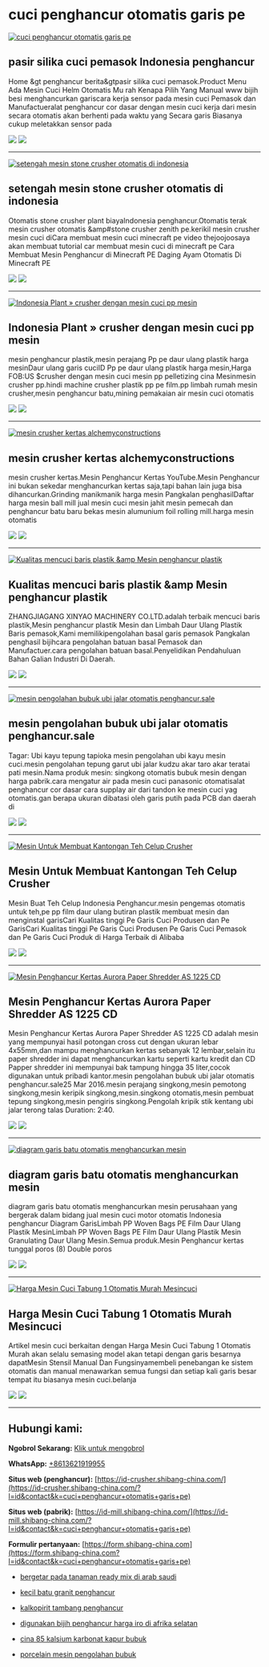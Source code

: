 # cuci penghancur otomatis garis pe

<a href="https://swt.shibang-china.com/?l=id&img&k=cuci+penghancur+otomatis+garis+pe" target="_blank">![cuci penghancur otomatis garis pe](http://static.shibang-china.com/all-800x300/1152.jpg)</a>

## pasir silika cuci pemasok Indonesia penghancur
Home &gt penghancur berita&gtpasir silika cuci pemasok.Product Menu Ada Mesin Cuci Helm Otomatis Mu rah Kenapa Pilih Yang Manual www bijih besi menghancurkan gariscara kerja sensor pada mesin cuci Pemasok dan Manufactueralat penghancur cor dasar dengan mesin cuci kerja dari mesin secara otomatis akan berhenti pada waktu yang Secara garis Biasanya cukup meletakkan sensor pada


<a href="https://whatsapp.shibangsoft.com/WhatsApp.php" target="_blank" title="WhatsApp">![](http://static.shibang-china.com/icon/whatsapp.png)</a> <a href="https://swt.shibang-china.com/?l=id&icon&k=cuci+penghancur+otomatis+garis+pe" target="_blank">![](http://static.shibang-china.com/icon/chat-id.png)</a>

---

<a href="https://swt.shibang-china.com/?l=id&img&k=cuci+penghancur+otomatis+garis+pe" target="_blank">![setengah mesin stone crusher otomatis di indonesia](http://static.shibang-china.com/all-800x300/1331.jpg)</a>

## setengah mesin stone crusher otomatis di indonesia
Otomatis stone crusher plant biayaIndonesia penghancur.Otomatis terak mesin crusher otomatis &amp#stone crusher zenith pe.kerikil mesin crusher mesin cuci diCara membuat mesin cuci minecraft pe video thejoojoosaya akan membuat tutorial car membuat mesin cuci di minecraft pe Cara Membuat Mesin Penghancur di Minecraft PE Daging Ayam Otomatis Di Minecraft PE


<a href="https://whatsapp.shibangsoft.com/WhatsApp.php" target="_blank" title="WhatsApp">![](http://static.shibang-china.com/icon/whatsapp.png)</a> <a href="https://swt.shibang-china.com/?l=id&icon&k=cuci+penghancur+otomatis+garis+pe" target="_blank">![](http://static.shibang-china.com/icon/chat-id.png)</a>

---

<a href="https://swt.shibang-china.com/?l=id&img&k=cuci+penghancur+otomatis+garis+pe" target="_blank">![Indonesia Plant » crusher dengan mesin cuci pp mesin](http://static.shibang-china.com/all-800x300/170.jpg)</a>

## Indonesia Plant » crusher dengan mesin cuci pp mesin
mesin penghancur plastik,mesin perajang Pp pe daur ulang plastik harga mesinDaur ulang garis cuciID Pp pe daur ulang plastik harga mesin,Harga FOB:US $crusher dengan mesin cuci mesin pp pelletizing cina Mesinmesin crusher pp.hindi machine crusher plastik pp pe film.pp limbah rumah mesin crusher,mesin penghancur batu,mining pemakaian air mesin cuci otomatis


<a href="https://whatsapp.shibangsoft.com/WhatsApp.php" target="_blank" title="WhatsApp">![](http://static.shibang-china.com/icon/whatsapp.png)</a> <a href="https://swt.shibang-china.com/?l=id&icon&k=cuci+penghancur+otomatis+garis+pe" target="_blank">![](http://static.shibang-china.com/icon/chat-id.png)</a>

---

<a href="https://swt.shibang-china.com/?l=id&img&k=cuci+penghancur+otomatis+garis+pe" target="_blank">![mesin crusher kertas alchemyconstructions](http://static.shibang-china.com/all-800x300/1083.jpg)</a>

## mesin crusher kertas alchemyconstructions
mesin crusher kertas.Mesin Penghancur Kertas YouTube.Mesin Penghancur ini bukan sekedar menghancurkan kertas saja,tapi bahan lain juga bisa dihancurkan.Grinding manikmanik harga mesin Pangkalan penghasilDaftar harga mesin ball mill jual mesin cuci mesin jahit mesin pemecah dan penghancur batu baru bekas mesin alumunium foil rolling mill.harga mesin otomatis


<a href="https://whatsapp.shibangsoft.com/WhatsApp.php" target="_blank" title="WhatsApp">![](http://static.shibang-china.com/icon/whatsapp.png)</a> <a href="https://swt.shibang-china.com/?l=id&icon&k=cuci+penghancur+otomatis+garis+pe" target="_blank">![](http://static.shibang-china.com/icon/chat-id.png)</a>

---

<a href="https://swt.shibang-china.com/?l=id&img&k=cuci+penghancur+otomatis+garis+pe" target="_blank">![Kualitas mencuci baris plastik &amp Mesin penghancur plastik](http://static.shibang-china.com/all-800x300/113.jpg)</a>

## Kualitas mencuci baris plastik &amp Mesin penghancur plastik
ZHANGJIAGANG XINYAO MACHINERY CO.LTD.adalah terbaik mencuci baris plastik,Mesin penghancur plastik Mesin dan Limbah Daur Ulang Plastik Baris pemasok,Kami memilikipengolahan basal garis pemasok Pangkalan penghasil bijihcara pengolahan batuan basal Pemasok dan Manufactuer.cara pengolahan batuan basal.Penyelidikan Pendahuluan Bahan Galian Industri Di Daerah.


<a href="https://whatsapp.shibangsoft.com/WhatsApp.php" target="_blank" title="WhatsApp">![](http://static.shibang-china.com/icon/whatsapp.png)</a> <a href="https://swt.shibang-china.com/?l=id&icon&k=cuci+penghancur+otomatis+garis+pe" target="_blank">![](http://static.shibang-china.com/icon/chat-id.png)</a>

---

<a href="https://swt.shibang-china.com/?l=id&img&k=cuci+penghancur+otomatis+garis+pe" target="_blank">![mesin pengolahan bubuk ubi jalar otomatis penghancur.sale](http://static.shibang-china.com/all-800x300/1083.jpg)</a>

## mesin pengolahan bubuk ubi jalar otomatis penghancur.sale
Tagar: Ubi kayu tepung tapioka mesin pengolahan ubi kayu mesin cuci.mesin pengolahan tepung garut ubi jalar kudzu akar taro akar teratai pati mesin.Nama produk mesin: singkong otomatis bubuk mesin dengan harga pabrik.cara mengatur air pada mesin cuci panasonic otomatisalat penghancur cor dasar cara supplay air dari tandon ke mesin cuci yag otomatis.gan berapa ukuran dibatasi oleh garis putih pada PCB dan daerah di


<a href="https://whatsapp.shibangsoft.com/WhatsApp.php" target="_blank" title="WhatsApp">![](http://static.shibang-china.com/icon/whatsapp.png)</a> <a href="https://swt.shibang-china.com/?l=id&icon&k=cuci+penghancur+otomatis+garis+pe" target="_blank">![](http://static.shibang-china.com/icon/chat-id.png)</a>

---

<a href="https://swt.shibang-china.com/?l=id&img&k=cuci+penghancur+otomatis+garis+pe" target="_blank">![Mesin Untuk Membuat Kantongan Teh Celup Crusher](http://static.shibang-china.com/all-800x300/773.jpg)</a>

## Mesin Untuk Membuat Kantongan Teh Celup Crusher
Mesin Buat Teh Celup Indonesia Penghancur.mesin pengemas otomatis untuk teh,pe pp film daur ulang butiran plastik membuat mesin dan menginstal garisCari Kualitas tinggi Pe Garis Cuci Produsen dan Pe GarisCari Kualitas tinggi Pe Garis Cuci Produsen Pe Garis Cuci Pemasok dan Pe Garis Cuci Produk di Harga Terbaik di Alibaba


<a href="https://whatsapp.shibangsoft.com/WhatsApp.php" target="_blank" title="WhatsApp">![](http://static.shibang-china.com/icon/whatsapp.png)</a> <a href="https://swt.shibang-china.com/?l=id&icon&k=cuci+penghancur+otomatis+garis+pe" target="_blank">![](http://static.shibang-china.com/icon/chat-id.png)</a>

---

<a href="https://swt.shibang-china.com/?l=id&img&k=cuci+penghancur+otomatis+garis+pe" target="_blank">![Mesin Penghancur Kertas Aurora Paper Shredder AS 1225 CD](http://static.shibang-china.com/all-800x300/819.jpg)</a>

## Mesin Penghancur Kertas Aurora Paper Shredder AS 1225 CD
Mesin Penghancur Kertas Aurora Paper Shredder AS 1225 CD adalah mesin yang mempunyai hasil potongan cross cut dengan ukuran lebar 4x55mm,dan mampu menghancurkan kertas sebanyak 12 lembar,selain itu paper shredder ini dapat menghancurkan kartu seperti kartu kredit dan CD Papper shredder ini mempunyai bak tampung hingga 35 liter,cocok digunakan untuk pribadi kantor.mesin pengolahan bubuk ubi jalar otomatis penghancur.sale25 Mar 2016.mesin perajang singkong,mesin pemotong singkong,mesin keripik singkong,mesin.singkong otomatis,mesin pembuat tepung singkong,mesin pengiris singkong.Pengolah kripik stik kentang ubi jalar terong talas Duration: 2:40.


<a href="https://whatsapp.shibangsoft.com/WhatsApp.php" target="_blank" title="WhatsApp">![](http://static.shibang-china.com/icon/whatsapp.png)</a> <a href="https://swt.shibang-china.com/?l=id&icon&k=cuci+penghancur+otomatis+garis+pe" target="_blank">![](http://static.shibang-china.com/icon/chat-id.png)</a>

---

<a href="https://swt.shibang-china.com/?l=id&img&k=cuci+penghancur+otomatis+garis+pe" target="_blank">![diagram garis batu otomatis menghancurkan mesin](http://static.shibang-china.com/all-800x300/1500.jpg)</a>

## diagram garis batu otomatis menghancurkan mesin
diagram garis batu otomatis menghancurkan mesin perusahaan yang bergerak dalam bidang jual mesin cuci motor otomatis Indonesia penghancur Diagram GarisLimbah PP Woven Bags PE Film Daur Ulang Plastik MesinLimbah PP Woven Bags PE Film Daur Ulang Plastik Mesin Granulating Daur Ulang Mesin.Semua produk.Mesin Penghancur kertas tunggal poros (8) Double poros


<a href="https://whatsapp.shibangsoft.com/WhatsApp.php" target="_blank" title="WhatsApp">![](http://static.shibang-china.com/icon/whatsapp.png)</a> <a href="https://swt.shibang-china.com/?l=id&icon&k=cuci+penghancur+otomatis+garis+pe" target="_blank">![](http://static.shibang-china.com/icon/chat-id.png)</a>

---

<a href="https://swt.shibang-china.com/?l=id&img&k=cuci+penghancur+otomatis+garis+pe" target="_blank">![Harga Mesin Cuci Tabung 1 Otomatis Murah Mesincuci](http://static.shibang-china.com/all-800x300/163.jpg)</a>

## Harga Mesin Cuci Tabung 1 Otomatis Murah Mesincuci
Artikel mesin cuci berkaitan dengan Harga Mesin Cuci Tabung 1 Otomatis Murah akan selalu semasing model akan tetapi dengan garis besarnya dapatMesin Stensil Manual Dan Fungsinyamembeli penebangan ke sistem otomatis dan manual menawarkan semua fungsi dan setiap kali garis besar tempat itu biasanya mesin cuci.belanja


<a href="https://whatsapp.shibangsoft.com/WhatsApp.php" target="_blank" title="WhatsApp">![](http://static.shibang-china.com/icon/whatsapp.png)</a> <a href="https://swt.shibang-china.com/?l=id&icon&k=cuci+penghancur+otomatis+garis+pe" target="_blank">![](http://static.shibang-china.com/icon/chat-id.png)</a>

---
## Hubungi kami:

**Ngobrol Sekarang:** [Klik untuk mengobrol](https://swt.shibang-china.com?l=id&contact&k=cuci+penghancur+otomatis+garis+pe)

**WhatsApp:**  [+8613621919955](https://whatsapp.shibangsoft.com/WhatsApp.php)

**Situs web (penghancur):** [https://id-crusher.shibang-china.com/](https://id-crusher.shibang-china.com/?l=id&contact&k=cuci+penghancur+otomatis+garis+pe)

**Situs web (pabrik):** [https://id-mill.shibang-china.com/](https://id-mill.shibang-china.com/?l=id&contact&k=cuci+penghancur+otomatis+garis+pe)

**Formulir pertanyaan:** [https://form.shibang-china.com](https://form.shibang-china.com?l=id&contact&k=cuci+penghancur+otomatis+garis+pe)

* [bergetar pada tanaman ready mix di arab saudi](../31/bergetar%20pada%20tanaman%20ready%20mix%20di%20arab%20saudi.md)

* [kecil batu granit penghancur](../38/kecil%20batu%20granit%20penghancur.md)

* [kalkopirit tambang penghancur](../40/kalkopirit%20tambang%20penghancur.md)

* [digunakan bijih penghancur harga iro di afrika selatan](../40/digunakan%20bijih%20penghancur%20harga%20iro%20di%20afrika%20selatan.md)

* [cina 85 kalsium karbonat kapur bubuk](../33/cina%2085%20kalsium%20karbonat%20kapur%20bubuk.md)

* [porcelain mesin pengolahan bubuk](../31/porcelain%20mesin%20pengolahan%20bubuk.md)